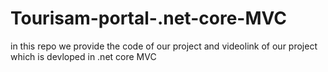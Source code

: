 # Tourisam-portal-.net-core-MVC
in this repo we provide the code of our project and videolink of our project which is devloped in .net core MVC

